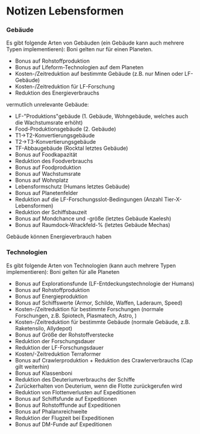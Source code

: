 # Notizen Lebensformen

### Gebäude
Es gibt folgende Arten von Gebäuden (ein Gebäude kann auch mehrere Typen implementieren):
Boni gelten nur für einen Planeten.
- Bonus auf Rohstoffproduktion
- Bonus auf Lifeform-Technologien auf dem Planeten
- Kosten-/Zeitreduktion auf bestimmte Gebäude (z.B. nur Minen oder LF-Gebäude)
- Kosten-/Zeitreduktion für LF-Forschung
- Reduktion des Energieverbrauchs

vermutlich unrelevante Gebäude:
- LF-"Produktions"gebäude (1. Gebäude, Wohngebäude, welches auch die Wachstumsrate erhöht)
- Food-Produktionsgebäude (2. Gebäude)
- T1->T2-Konvertierungsgebäude
- T2->T3-Konvertierungsgebäude
- TF-Abbaugebäude (Rocktal letztes Gebäude)
- Bonus auf Foodkapazität
- Reduktion des Foodverbrauchs
- Bonus auf Foodproduktion
- Bonus auf Wachstumsrate
- Bonus auf Wohnplatz
- Lebensformschutz (Humans letztes Gebäude)
- Bonus auf Planetenfelder
- Reduktion auf die LF-Forschungsslot-Bedingungen (Anzahl Tier-X-Lebensformen)
- Reduktion der Schiffsbauzeit
- Bonus auf Mondchance und -größe (letztes Gebäude Kaelesh)
- Bonus auf Raumdock-Wrackfeld-% (letztes Gebäude Mechas)

Gebäude können Energieverbrauch haben


### Technologien
Es gibt folgende Arten von Technologien (kann auch mehrere Typen implementieren):
Boni gelten für alle Planeten
- Bonus auf Explorationsfunde (LF-Entdeckungstechnologie der Humans)
- Bonus auf Rohstoffproduktion
- Bonus auf Energieproduktion
- Bonus auf Schiffswerte (Armor, Schilde, Waffen, Laderaum, Speed)
- Kosten-/Zeitreduktion für bestimmte Forschungen (normale Forschungen, z.B. Spiotech, Plasmatech, Astro, )
- Kosten-/Zeitreduktion für bestimmte Gebäude (normale Gebäude, z.B. Raketensilo, Allydepot)
- Bonus auf Größe der Rohstoffverstecke
- Reduktion der Forschungsdauer
- Reduktion der LF-Forschungsdauer
- Kosten/-Zeitreduktion Terraformer
- Bonus auf Crawlerproduktion + Reduktion des Crawlerverbrauchs (Cap gilt weiterhin)
- Bonus auf Klassenboni
- Reduktion des Deuteriumverbrauchs der Schiffe
- Zurückerhalten von Deuterium, wenn die Flotte zurückgerufen wird
- Reduktion von Flottenverlusten auf Expeditionen
- Bonus auf Schiffsfunde auf Expeditionen
- Bonus auf Rohstofffunde auf Expeditionen
- Bonus auf Phalanxreichweite
- Reduktion der Flugzeit bei Expeditionen
- Bonus auf DM-Funde auf Expeditionen

